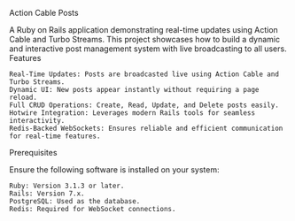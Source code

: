 Action Cable Posts

A Ruby on Rails application demonstrating real-time updates using Action Cable and Turbo Streams. This project showcases how to build a dynamic and interactive post management system with live broadcasting to all users.
Features

    Real-Time Updates: Posts are broadcasted live using Action Cable and Turbo Streams.
    Dynamic UI: New posts appear instantly without requiring a page reload.
    Full CRUD Operations: Create, Read, Update, and Delete posts easily.
    Hotwire Integration: Leverages modern Rails tools for seamless interactivity.
    Redis-Backed WebSockets: Ensures reliable and efficient communication for real-time features.

Prerequisites

Ensure the following software is installed on your system:

    Ruby: Version 3.1.3 or later.
    Rails: Version 7.x.
    PostgreSQL: Used as the database.
    Redis: Required for WebSocket connections.

